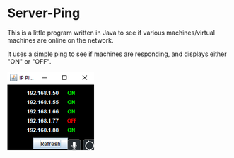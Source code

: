 # Server-Ping
This is a little program written in Java to see if various machines/virtual machines are online on the network.

It uses a simple ping to see if machines are responding, and displays either "ON" or "OFF".

![Screenshot](ping.png)

